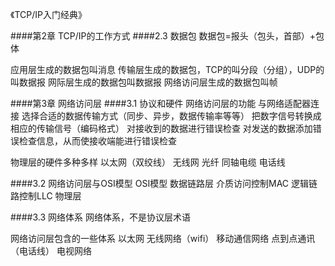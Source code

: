 《TCP/IP入门经典》

####第2章 TCP/IP的工作方式
####2.3 数据包
数据包=报头（包头，首部）+包体

应用层生成的数据包叫消息
传输层生成的数据包，TCP的叫分段（分组），UDP的叫数据报
网际层生成的数据包叫数据报
网络访问层生成的数据包叫帧


####第3章 网络访问层
####3.1 协议和硬件
网络访问层的功能
	与网络适配器连接
	选择合适的数据传输方式（同步、异步，数据传输率等等）
	把数字信号转换成相应的传输信号（编码格式）
	对接收到的数据进行错误检查
	对发送的数据添加错误检查信息，从而使接收端能进行错误检查

物理层的硬件多种多样
	以太网（双绞线）
	无线网
	光纤
	同轴电缆
	电话线	


####3.2 网络访问层与OSI模型
OSI模型
	数据链路层
		介质访问控制MAC
		逻辑链路控制LLC
	物理层

####3.3 网络体系
网络体系，不是协议层术语

网络访问层包含的一些体系
	以太网
	无线网络（wifi）
	移动通信网络
	点到点通讯（电话线）
	电视网络

	







